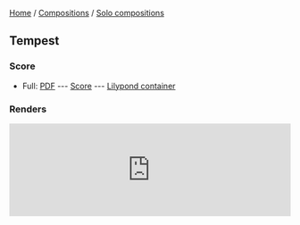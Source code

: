 [Home](/) / [Compositions](/compositions) / [Solo compositions](/compositions/solo)

## Tempest

### Score

* Full: [PDF](Tempest.pdf) --- [Score](score.ly) --- [Lilypond container](Tempest.ly)

### Renders

<iframe width="100%" height="166" scrolling="no" frameborder="no" src="https://w.soundcloud.com/player/?url=https%3A//api.soundcloud.com/tracks/307279791&amp;color=ff5500&amp;auto_play=false&amp;hide_related=false&amp;show_comments=true&amp;show_user=true&amp;show_reposts=false"></iframe>

